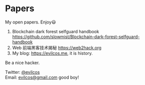 Papers
======

My open papers. Enjoy:smiley:

1. Blockchain dark forest selfguard handbook https://github.com/slowmist/Blockchain-dark-forest-selfguard-handbook
2. Web 前端黑客技术揭秘 https://web2hack.org
3. My blog: https://evilcos.me, it is history.

Be a nice hacker.

Twitter: [@evilcos](https://twitter.com/evilcos)<br>
Email: evilcos@gmail.com
good boy!
